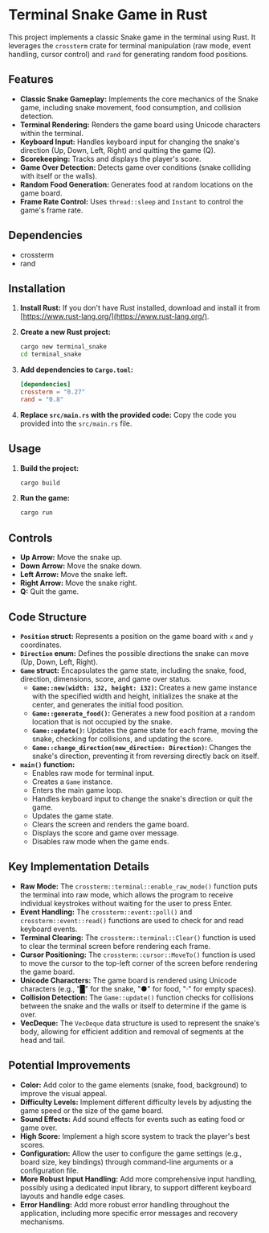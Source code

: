 # Terminal Snake Game in Rust

This project implements a classic Snake game in the terminal using Rust. It leverages the `crossterm` crate for terminal manipulation (raw mode, event handling, cursor control) and `rand` for generating random food positions.

## Features

*   **Classic Snake Gameplay:** Implements the core mechanics of the Snake game, including snake movement, food consumption, and collision detection.
*   **Terminal Rendering:** Renders the game board using Unicode characters within the terminal.
*   **Keyboard Input:**  Handles keyboard input for changing the snake's direction (Up, Down, Left, Right) and quitting the game (Q).
*   **Scorekeeping:** Tracks and displays the player's score.
*   **Game Over Detection:** Detects game over conditions (snake colliding with itself or the walls).
*   **Random Food Generation:** Generates food at random locations on the game board.
*   **Frame Rate Control:** Uses `thread::sleep` and `Instant` to control the game's frame rate.

## Dependencies

*   crossterm
*   rand

## Installation

1.  **Install Rust:** If you don't have Rust installed, download and install it from [https://www.rust-lang.org/](https://www.rust-lang.org/).

2.  **Create a new Rust project:**

    ```bash
    cargo new terminal_snake
    cd terminal_snake
    ```

3.  **Add dependencies to `Cargo.toml`:**

    ```toml
    [dependencies]
    crossterm = "0.27"
    rand = "0.8"
    ```

4.  **Replace `src/main.rs` with the provided code:**
    Copy the code you provided into the `src/main.rs` file.

## Usage

1.  **Build the project:**

    ```bash
    cargo build
    ```

2.  **Run the game:**

    ```bash
    cargo run
    ```

## Controls

*   **Up Arrow:** Move the snake up.
*   **Down Arrow:** Move the snake down.
*   **Left Arrow:** Move the snake left.
*   **Right Arrow:** Move the snake right.
*   **Q:** Quit the game.

## Code Structure

*   **`Position` struct:** Represents a position on the game board with `x` and `y` coordinates.
*   **`Direction` enum:** Defines the possible directions the snake can move (Up, Down, Left, Right).
*   **`Game` struct:** Encapsulates the game state, including the snake, food, direction, dimensions, score, and game over status.
    *   **`Game::new(width: i32, height: i32)`:** Creates a new game instance with the specified width and height, initializes the snake at the center, and generates the initial food position.
    *   **`Game::generate_food()`:** Generates a new food position at a random location that is not occupied by the snake.
    *   **`Game::update()`:** Updates the game state for each frame, moving the snake, checking for collisions, and updating the score.
    *   **`Game::change_direction(new_direction: Direction)`:** Changes the snake's direction, preventing it from reversing directly back on itself.
*   **`main()` function:**
    *   Enables raw mode for terminal input.
    *   Creates a `Game` instance.
    *   Enters the main game loop.
    *   Handles keyboard input to change the snake's direction or quit the game.
    *   Updates the game state.
    *   Clears the screen and renders the game board.
    *   Displays the score and game over message.
    *   Disables raw mode when the game ends.

## Key Implementation Details

*   **Raw Mode:** The `crossterm::terminal::enable_raw_mode()` function puts the terminal into raw mode, which allows the program to receive individual keystrokes without waiting for the user to press Enter.
*   **Event Handling:** The `crossterm::event::poll()` and `crossterm::event::read()` functions are used to check for and read keyboard events.
*   **Terminal Clearing:** The `crossterm::terminal::Clear()` function is used to clear the terminal screen before rendering each frame.
*   **Cursor Positioning:** The `crossterm::cursor::MoveTo()` function is used to move the cursor to the top-left corner of the screen before rendering the game board.
*   **Unicode Characters:** The game board is rendered using Unicode characters (e.g., "█" for the snake, "●" for food, "·" for empty spaces).
*   **Collision Detection:** The `Game::update()` function checks for collisions between the snake and the walls or itself to determine if the game is over.
*   **VecDeque:** The `VecDeque` data structure is used to represent the snake's body, allowing for efficient addition and removal of segments at the head and tail.

## Potential Improvements

*   **Color:** Add color to the game elements (snake, food, background) to improve the visual appeal.
*   **Difficulty Levels:** Implement different difficulty levels by adjusting the game speed or the size of the game board.
*   **Sound Effects:** Add sound effects for events such as eating food or game over.
*   **High Score:** Implement a high score system to track the player's best scores.
*   **Configuration:** Allow the user to configure the game settings (e.g., board size, key bindings) through command-line arguments or a configuration file.
*   **More Robust Input Handling:** Add more comprehensive input handling, possibly using a dedicated input library, to support different keyboard layouts and handle edge cases.
*   **Error Handling:** Add more robust error handling throughout the application, including more specific error messages and recovery mechanisms.
